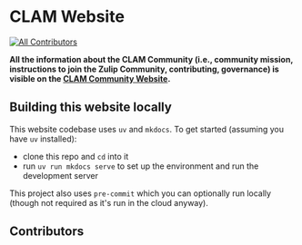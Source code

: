 # CLAM Website
[![All Contributors](https://img.shields.io/github/all-contributors/VeckoTheGecko/zulip-lagrangian-community?color=ee8449&style=flat-square)](#contributors)
<!-- TODO: Update org and repo name once move is done -->

**All the information about the CLAM Community (i.e., community mission, instructions to join the Zulip Community, contributing, governance) is visible on the [CLAM Community Website](https://uu-imau.github.io/python-for-lunch/).**

## Building this website locally

This website codebase uses `uv` and `mkdocs`. To get started (assuming you have `uv` installed):

- clone this repo and `cd` into it
- run `uv run mkdocs serve` to set up the environment and run the development server

This project also uses `pre-commit` which you can optionally run locally (though not required as it's run in the cloud anyway).

## Contributors

<!-- ALL-CONTRIBUTORS-LIST:START - Do not remove or modify this section -->
<!-- prettier-ignore-start -->
<!-- markdownlint-disable -->
<!-- markdownlint-restore -->
<!-- prettier-ignore-end -->
<!-- ALL-CONTRIBUTORS-LIST:END -->
